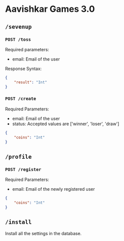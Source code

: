 # Aavishkar Games 3.0

## ```/sevenup```

### ```POST /toss```
Required parameters:
- email: Email of the user

Response Syntax:
```json
{
    "result": "Int"
}
```

### ```POST /create```
Required Parameters:
- email: Email of the user
- status: Accepted values are ['winner', 'loser', 'draw']
```json
{
    "coins": "Int"
}
```

## ```/profile```

### ```POST /register```
Required Parameters:
- email: Email of the newly registered user
```json
{
    "coins": "Int"
}
```

## ```/install```
Install all the settings in the database.